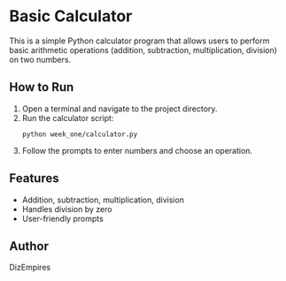 # Basic Calculator

This is a simple Python calculator program that allows users to perform basic arithmetic operations (addition, subtraction, multiplication, division) on two numbers.

## How to Run

1. Open a terminal and navigate to the project directory.
2. Run the calculator script:
   ```
   python week_one/calculator.py
   ```
3. Follow the prompts to enter numbers and choose an operation.

## Features
- Addition, subtraction, multiplication, division
- Handles division by zero
- User-friendly prompts

## Author
DizEmpires

